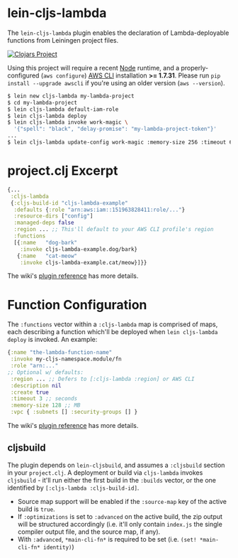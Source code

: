 # lein-cljs-lambda

The `lein-cljs-lambda` plugin enables the declaration of Lambda-deployable
functions from Leiningen project files.

[![Clojars
Project](http://clojars.org/io.nervous/lein-cljs-lambda/latest-version.svg)](http://clojars.org/io.nervous/lein-cljs-lambda)

Using this project will require a recent [Node](https://nodejs.org/) runtime,
and a properly-configured (`aws configure`) [AWS
CLI](https://github.com/aws/aws-cli) installation **>= 1.7.31**.  Please run
`pip install --upgrade awscli` if you're using an older version (`aws
--version`).

```sh
$ lein new cljs-lambda my-lambda-project
$ cd my-lambda-project
$ lein cljs-lambda default-iam-role
$ lein cljs-lambda deploy
$ lein cljs-lambda invoke work-magic \
  '{"spell": "black", "delay-promise": "my-lambda-project-token"}'
...
$ lein cljs-lambda update-config work-magic :memory-size 256 :timeout 66
```

# project.clj Excerpt

```clojure
{...
 :cljs-lambda
 {:cljs-build-id "cljs-lambda-example"
  :defaults {:role "arn:aws:iam::151963828411:role/..."}
  :resource-dirs ["config"]
  :managed-deps false
  :region ... ;; This'll default to your AWS CLI profile's region
  :functions
  [{:name   "dog-bark"
    :invoke cljs-lambda-example.dog/bark}
   {:name   "cat-meow"
    :invoke cljs-lambda-example.cat/meow}]}}
```

The wiki's [plugin
reference](https://github.com/nervous-systems/cljs-lambda/wiki/Plugin-Reference)
has more details.

# Function Configuration

The `:functions` vector within a `:cljs-lambda` map is comprised of maps, each
describing a function which'll be deployed when `lein cljs-lambda deploy` is
invoked.  An example:

```clojure
{:name "the-lambda-function-name"
 :invoke my-cljs-namespace.module/fn
 :role "arn:..."
;; Optional w/ defaults:
 :region ... ;; Defers to [:cljs-lambda :region] or AWS CLI
 :description nil
 :create true
 :timeout 3 ;; seconds
 :memory-size 128 ;; MB
 :vpc { :subnets [] :security-groups [] }
```

The wiki's [plugin
reference](https://github.com/nervous-systems/cljs-lambda/wiki/Plugin-Reference)
has more details.

## cljsbuild

The plugin depends on `lein-cljsbuild`, and assumes a `:cljsbuild` section in
your `project.clj`.  A deployment or build via `cljs-lambda` invokes `cljsbuild` -
it'll run either the first build in the `:builds` vector, or the one
identified by `[:cljs-lambda :cljs-build-id]`.

 - Source map support will be enabled if the `:source-map` key of the active build
is `true`.
 - If `:optimizations` is set to `:advanced` on the active build, the zip output
 will be structured accordingly (i.e. it'll only contain `index.js` the single
 compiler output file, and the source map, if any).
 - With `:advanced`, `*main-cli-fn*` is required to be set (i.e. `(set! *main-cli-fn* identity)`)

